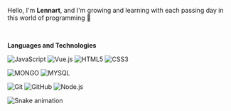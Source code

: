 Hello, I'm **Lennart**, and I'm growing and learning with each passing day in this world of programming :rocket:

<br>

**Languages and Technologies**

![JavaScript](https://img.shields.io/badge/-JavaScript-000000?style=for-the-badge&logo=javascript)
![Vue.js](https://img.shields.io/badge/-Vue.js-000000?style=for-the-badge&logo=vue.js&logoColor=41B883)
![HTML5](https://img.shields.io/badge/-HTML5-000000?style=for-the-badge&logo=HTML5)
![CSS3](https://img.shields.io/badge/-CSS3-000000?style=for-the-badge&logo=CSS3)

![MONGO](https://img.shields.io/badge/-mongo%20db-000000?style=for-the-badge&logo=mongodb)
![MYSQL](https://img.shields.io/badge/-mysql-000000?style=for-the-badge&logo=mysql)

![Git](https://img.shields.io/badge/-Git-000000?style=for-the-badge&logo=git&logoColor=F05032)
![GitHub](https://img.shields.io/badge/-GitHub-000000?style=for-the-badge&logo=github&logoColor=FFFFFF)
![Node.js](https://img.shields.io/badge/-Node.js-000000?style=for-the-badge&logo=node.js&logoColor=339933)

 ![Snake animation](https://github.com/Lenn-xsr/Lenn-xsr/blob/output/github-contribution-grid-snake.svg)
